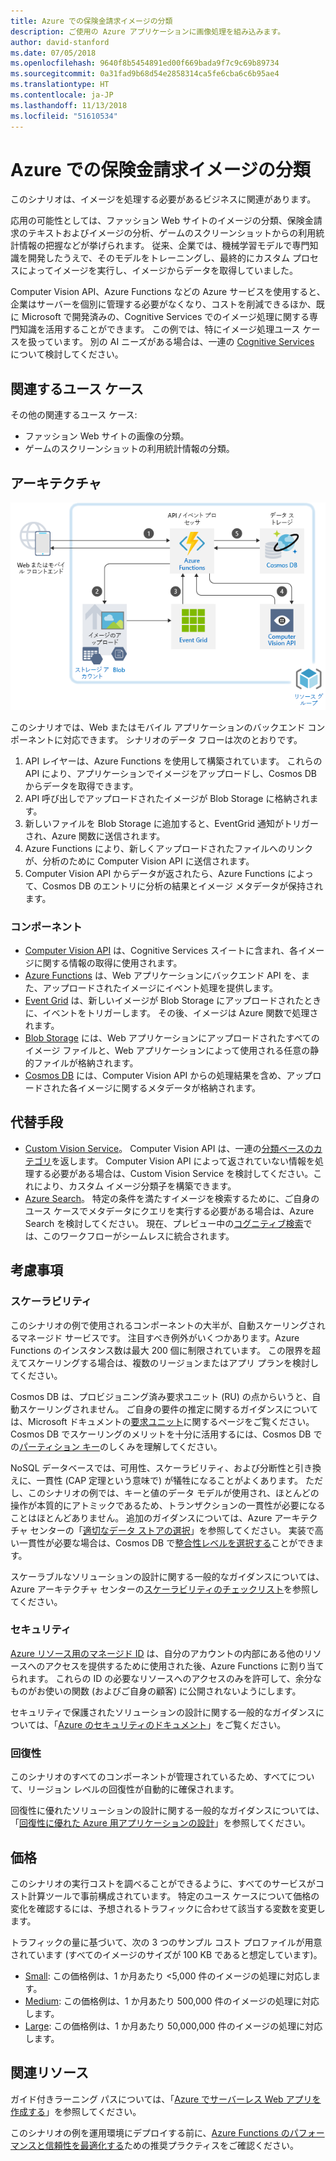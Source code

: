```yaml
---
title: Azure での保険金請求イメージの分類
description: ご使用の Azure アプリケーションに画像処理を組み込みます。
author: david-stanford
ms.date: 07/05/2018
ms.openlocfilehash: 9640f8b5454891ed00f669bada9f7c9c69b89734
ms.sourcegitcommit: 0a31fad9b68d54e2858314ca5fe6cba6c6b95ae4
ms.translationtype: HT
ms.contentlocale: ja-JP
ms.lasthandoff: 11/13/2018
ms.locfileid: "51610534"
---
```

# <a name="image-classification-for-insurance-claims-on-azure"></a>Azure での保険金請求イメージの分類

このシナリオは、イメージを処理する必要があるビジネスに関連があります。

応用の可能性としては、ファッション Web サイトのイメージの分類、保険金請求のテキストおよびイメージの分析、ゲームのスクリーンショットからの利用統計情報の把握などが挙げられます。 従来、企業では、機械学習モデルで専門知識を開発したうえで、そのモデルをトレーニングし、最終的にカスタム プロセスによってイメージを実行し、イメージからデータを取得していました。

Computer Vision API、Azure Functions などの Azure サービスを使用すると、企業はサーバーを個別に管理する必要がなくなり、コストを削減できるほか、既に Microsoft で開発済みの、Cognitive Services でのイメージ処理に関する専門知識を活用することができます。 この例では、特にイメージ処理ユース ケースを扱っています。 別の AI ニーズがある場合は、一連の [Cognitive Services](/azure/#pivot=products&panel=ai) について検討してください。

## <a name="relevant-use-cases"></a>関連するユース ケース

その他の関連するユース ケース:

* ファッション Web サイトの画像の分類。
* ゲームのスクリーンショットの利用統計情報の分類。

## <a name="architecture"></a>アーキテクチャ

![イメージ分類のアーキテクチャ][architecture]

このシナリオでは、Web またはモバイル アプリケーションのバックエンド コンポーネントに対応できます。 シナリオのデータ フローは次のとおりです。

1. API レイヤーは、Azure Functions を使用して構築されています。 これらの API により、アプリケーションでイメージをアップロードし、Cosmos DB からデータを取得できます。
2. API 呼び出しでアップロードされたイメージが Blob Storage に格納されます。
3. 新しいファイルを Blob Storage に追加すると、EventGrid 通知がトリガーされ、Azure 関数に送信されます。
4. Azure Functions により、新しくアップロードされたファイルへのリンクが、分析のために Computer Vision API に送信されます。
5. Computer Vision API からデータが返されたら、Azure Functions によって、Cosmos DB のエントリに分析の結果とイメージ メタデータが保持されます。

### <a name="components"></a>コンポーネント

* [Computer Vision API](/azure/cognitive-services/computer-vision/home) は、Cognitive Services スイートに含まれ、各イメージに関する情報の取得に使用されます。
* [Azure Functions](/azure/azure-functions/functions-overview) は、Web アプリケーションにバックエンド API を、また、アップロードされたイメージにイベント処理を提供します。
* [Event Grid](/azure/event-grid/overview) は、新しいイメージが Blob Storage にアップロードされたときに、イベントをトリガーします。 その後、イメージは Azure 関数で処理されます。
* [Blob Storage](/azure/storage/blobs/storage-blobs-introduction) には、Web アプリケーションにアップロードされたすべてのイメージ ファイルと、Web アプリケーションによって使用される任意の静的ファイルが格納されます。
* [Cosmos DB](/azure/cosmos-db/introduction) には、Computer Vision API からの処理結果を含め、アップロードされた各イメージに関するメタデータが格納されます。

## <a name="alternatives"></a>代替手段

* [Custom Vision Service](/azure/cognitive-services/custom-vision-service/home)。 Computer Vision API は、一連の[分類ベースのカテゴリ][cv-categories]を返します。 Computer Vision API によって返されていない情報を処理する必要がある場合は、Custom Vision Service を検討してください。これにより、カスタム イメージ分類子を構築できます。
* [Azure Search](/azure/search/search-what-is-azure-search)。 特定の条件を満たすイメージを検索するために、ご自身のユース ケースでメタデータにクエリを実行する必要がある場合は、Azure Search を検討してください。 現在、プレビュー中の[コグニティブ検索](/azure/search/cognitive-search-concept-intro)では、このワークフローがシームレスに統合されます。

## <a name="considerations"></a>考慮事項

### <a name="scalability"></a>スケーラビリティ

このシナリオの例で使用されるコンポーネントの大半が、自動スケーリングされるマネージド サービスです。 注目すべき例外がいくつかあります。Azure Functions のインスタンス数は最大 200 個に制限されています。 この限界を超えてスケーリングする場合は、複数のリージョンまたはアプリ プランを検討してください。

Cosmos DB は、プロビジョニング済み要求ユニット (RU) の点からいうと、自動スケーリングされません。 ご自身の要件の推定に関するガイダンスについては、Microsoft ドキュメントの[要求ユニット](/azure/cosmos-db/request-units)に関するページをご覧ください。 Cosmos DB でスケーリングのメリットを十分に活用するには、Cosmos DB での[パーティション キー](/azure/cosmos-db/partition-data)のしくみを理解してください。

NoSQL データベースでは、可用性、スケーラビリティ、および分断性と引き換えに、一貫性 (CAP 定理という意味で) が犠牲になることがよくあります。 ただし、このシナリオの例では、キーと値のデータ モデルが使用され、ほとんどの操作が本質的にアトミックであるため、トランザクションの一貫性が必要になることはほとんどありません。 追加のガイダンスについては、Azure アーキテクチャ センターの「[適切なデータ ストアの選択](../../guide/technology-choices/data-store-overview.md)」を参照してください。 実装で高い一貫性が必要な場合は、Cosmos DB で[整合性レベルを選択する](/azure/cosmos-db/consistency-levels)ことができます。

スケーラブルなソリューションの設計に関する一般的なガイダンスについては、Azure アーキテクチャ センターの[スケーラビリティのチェックリスト][scalability]を参照してください。

### <a name="security"></a>セキュリティ

[Azure リソース用のマネージド ID][msi] は、自分のアカウントの内部にある他のリソースへのアクセスを提供するために使用された後、Azure Functions に割り当てられます。 これらの ID の必要なリソースへのアクセスのみを許可して、余分なものがお使いの関数 (およびご自身の顧客) に公開されないようにします。

セキュリティで保護されたソリューションの設計に関する一般的なガイダンスについては、「[Azure のセキュリティのドキュメント][security]」をご覧ください。

### <a name="resiliency"></a>回復性

このシナリオのすべてのコンポーネントが管理されているため、すべてについて、リージョン レベルの回復性が自動的に確保されます。

回復性に優れたソリューションの設計に関する一般的なガイダンスについては、「[回復性に優れた Azure 用アプリケーションの設計][resiliency]」を参照してください。

## <a name="pricing"></a>価格

このシナリオの実行コストを調べることができるように、すべてのサービスがコスト計算ツールで事前構成されています。 特定のユース ケースについて価格の変化を確認するには、予想されるトラフィックに合わせて該当する変数を変更します。

トラフィックの量に基づいて、次の 3 つのサンプル コスト プロファイルが用意されています (すべてのイメージのサイズが 100 KB であると想定しています)。

* [Small][small-pricing]: この価格例は、1 か月あたり &lt;5,000 件のイメージの処理に対応します。
* [Medium][medium-pricing]: この価格例は、1 か月あたり 500,000 件のイメージの処理に対応します。
* [Large][large-pricing]: この価格例は、1 か月あたり 50,000,000 件のイメージの処理に対応します。

## <a name="related-resources"></a>関連リソース

ガイド付きラーニング パスについては、「[Azure でサーバーレス Web アプリを作成する][serverless]」を参照してください。

このシナリオの例を運用環境にデプロイする前に、[Azure Functions のパフォーマンスと信頼性を最適化する][functions-best-practices]ための推奨プラクティスをご確認ください。

<!-- links -->
[architecture]: ./media/architecture-intelligent-apps-image-processing.png
[small-pricing]: https://azure.com/e/f9b59d238b43423683db73f4a31dc380
[medium-pricing]: https://azure.com/e/7c7fc474db344b87aae93bc29ae27108
[large-pricing]: https://azure.com/e/cbadbca30f8640d6a061f8457a74ba7d
[cognitive-search]: /azure/search/cognitive-search-concept-intro
[serverless]: /azure/functions/tutorial-static-website-serverless-api-with-database
[cv-categories]: /azure/cognitive-services/computer-vision/home#the-86-category-concept
[resiliency]: /azure/architecture/resiliency/
[security]: /azure/security/
[scalability]: /azure/architecture/checklist/scalability
[functions-best-practices]: /azure/azure-functions/functions-best-practices
[msi]: /azure/app-service/app-service-managed-service-identity
